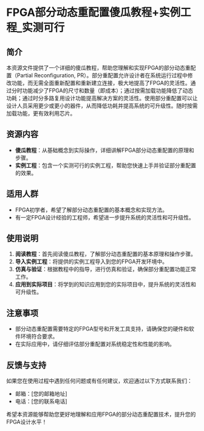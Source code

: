 # FPGA部分动态重配置傻瓜教程+实例工程_实测可行

## 简介
本资源文件提供了一个详细的傻瓜教程，帮助您理解和实现FPGA的部分动态重配置（Partial Reconfiguration, PR）。部分重配置允许设计者在系统运行过程中修改功能，而无需全面重新配置和重新建立连接，极大地提高了FPGA的灵活性。通过分时功能减少了FPGA的尺寸和数量（即成本）；通过按需加载功能降低了动态功耗；通过时分多路复用设计功能提高解决方案的灵活性。使用部分重配置可以让设计人员采用更少或更小的器件，从而降低功耗并提高系统的可升级性。随时按需加载功能，更有效利用芯片。

## 资源内容
- **傻瓜教程**：从基础概念到实际操作，详细讲解FPGA部分动态重配置的原理和步骤。
- **实例工程**：包含一个实测可行的实例工程，帮助您快速上手并验证部分重配置的效果。

## 适用人群
- FPGA初学者，希望了解部分动态重配置的基本概念和实现方法。
- 有一定FPGA设计经验的工程师，希望进一步提升系统的灵活性和可升级性。

## 使用说明
1. **阅读教程**：首先阅读傻瓜教程，了解部分动态重配置的基本原理和操作步骤。
2. **导入实例工程**：将提供的实例工程导入到您的FPGA开发环境中。
3. **仿真与验证**：根据教程中的指导，进行仿真和验证，确保部分重配置功能正常工作。
4. **应用到实际项目**：将学到的知识应用到您的实际项目中，提升系统的灵活性和可升级性。

## 注意事项
- 部分动态重配置需要特定的FPGA型号和开发工具支持，请确保您的硬件和软件环境符合要求。
- 在实际应用中，请仔细评估部分重配置对系统稳定性和性能的影响。

## 反馈与支持
如果您在使用过程中遇到任何问题或有任何建议，欢迎通过以下方式联系我们：
- 邮箱：[您的邮箱地址]
- 电话：[您的联系电话]

希望本资源能够帮助您更好地理解和应用FPGA的部分动态重配置技术，提升您的FPGA设计水平！